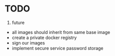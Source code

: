 # TODO

1. future
  * all images should inherit from same base image
  * create a private docker registry
  * sign our images
  * implement secure service password storage
